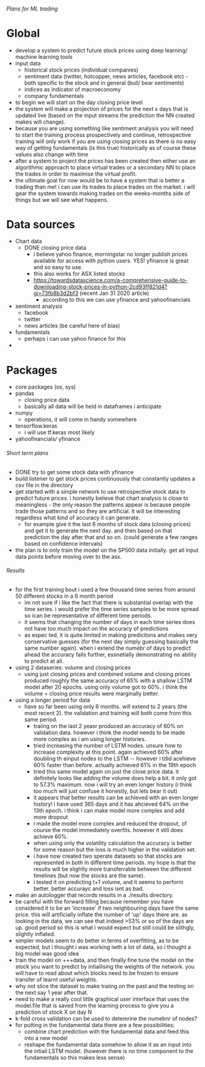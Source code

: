 ###### Plans for ML trading

# Global
- develop a system to predict future stock prices using deep learning/ machine learning tools
- input data
    + historical stock prices (individual companies)
    + sentiment data (twitter, hotcopper, news articles, facebook etc) - both specific to the stock and in general (bull/ bear sentiments)
    + indices as indicator of macroeconomy
    + company fundamentals
- to begin we will start on the day closing price level
- the system will make a projection of prices for the next x days that is updated live (based on the input streams the prediction the NN created makes will change).
- because you are using something like sentiment analysis you will need to start the training process prospectively and continue, retrospective training will only work if you are using closing prices as there is no easy way of getting fundamentals (is this true) historically as of course these values also change with time
- after a system to project the prices has been created then either use an algorithmic approach to place virtual trades or a secondary NN to place the trades in order to maximise the virtual profit.
- the ultimate goal for now would be to have a system that is better a trading than me! i can use its trades to place trades on the market. i will gear the system towards making trades on the weeks-months side of things but we will see what happens.

# Data sources
- Chart data
    + DONE closing price data
        * i believe yahoo finance, morningstar no longer publish prices available for access with python users. YES! yfinance is great and so easy to use.
        * this also works for ASX listed stocks
        * https://towardsdatascience.com/a-comprehensive-guide-to-downloading-stock-prices-in-python-2cd93ff821d4?gi=73fb8b3d2bf3 (recent Jan 31 2020 article)
            - according to this we can use yfinance and yahoofinancials
- sentiment analysis
    + facebook
    + twitter
    + news articles (be careful here of bias)
- fundamentals
    + perhaps i can use yahoo finance for this
- 


# Packages
- core packages (os, sys)
- pandas 
    + closing price data
    + basically all data will be held in dataframes i anticipate
- numpy
    + operations, it will come in handy somewhere
- tensorflow.keras 
    + i will use tf.keras most likely
- yahoofinancials/ yfinance

###### Short term plans
- DONE try to get some stock data with yfinance
- build listener to get stock prices continuously that constantly updates a csv file in the directory
- get started with a simple network to use retrospective stock data to predict future prices. i honestly believe that chart analysis is close to meaningless - the only reason the patterns appear is because people trade those patterns and so they are artificial. it will be interesting regardless what kind of accuracy it can generate.
    + for example give it the last 6 months of stock data (closing prices) and get it to generate the next day. and then based on that prediction the day after that and so on. (could generate a few ranges based on confidence intervals)
- the plan is to only train the model on the SP500 data initially. get all input data points before moving over to the asx.  


###### Results
- for the first training bout i used a few thousand time series from around 50 different stocks in a 6 month period
    + im not sure if i like the fact that there is substantial overlap with the time series. i would prefer the time series samples to be more spread so  ican be representative of different time periods.
    + it seems that changing the number of days in each time series does not have too much impact on the accuracy of predictions
    + as expec ted, it is quite limited in making predicitons and makes very conservative guesses (for the next day simply guessing basically the same number again). when i extend the numebr of days to predict ahead the accuracy falls further, essnetially demonstrating no ability to predict at all.
- using 2 dataseries: volume and closing prices
    + using just closing prices and combined volume and closing prices produced roughly the same accuracy of 65% with a shallow LSTM model after 20 epochs. using only volume got to 60%. i think the volume + closing price results were marginally better.
- using a longer period for data
    + have so far been using only 6 months. will extend to 2 years (the most recent 2). the validation and training will both come from this same period.
        * traiing on the last 2 yeasr produced an accuracy of 60% on validation data. however i think the model needs to be made more complex as i am using longer histories.
        * tried increasing the number of LSTM nodes. unsure how to increase complexity at this point. again achieved 60% after doubling th einput nodes to the LSTM -- however i tdid acehieve 60% faster than before. actually achieved 61% in the 19th epoch
        * tried this same model again on just the close price data. it definitely looks like adding the volume does help a bit. it only got to 57.3% maximum. now i will try an even longer history (i think too much will just confuse it honestly, but lets bear it out)
        * it appears that better results can be achieved with an even longer history! i have used 365 days and it has ahcieved 64% on the 13th epoch. i think i can make model more complex and add more dropout
        * i made the model more complex and reduced the dropout, of course the model immediately overfits. however it still does achieve 60%.
        * when using only the volatility calculation the accuracy is better for some reason but the loss is much higher in the validation set.
        * i have now created two sperate datasets so that stocks are represented in both in different time periods. my hope is that the results will be slightly more transferrable between the different timelines (but now the stocks are the same).
        * i tested it on predicting t+1 volume, and it seems to perform better. better accurayc and loss isnt as bad. 
- make an autologger that records results in a ./results directory.
- be careful with the forward filling because remember you have considered it to be an 'increase' if two neighbouring days have the same price. this will artificially inflate the number of 'up' days there are. as looking in the data, we can see that indeed >53% or so of the days are up. good period so this is what i would expect but still could be slithgly, slightly inflated.
- simpler models seem to do better in terms of overfitting, as to be expected, but i thought i was working iwth a lot of data, so i thought a big model was good idea
- train the model on +++data, and then finally fine tune the model on the stock you want to predict by intiailising the weights of the network. you will have to read about which blocks need to be frozen to ensure transfer of learnt useful weights. 
- why not slice the dataset to make traiing on the past and the testing on the next say 1 year after that.
- need to make a really cool little graphical user interface that uses the model.file that is saved from the learning process to give you a prediction of stock X on day N
- k-fold cross validation can be used to detemrine the numebnr of nodes?
- for putting in the fundamental data there are a few possibilities:
    + combine chart prediction with the fundamental data and feed this into a new model
    + reshape the fundamental data somehow to allow it as an input into the intiail LSTM model. (however there is no time component to the fundamentals so this makes less sense)
